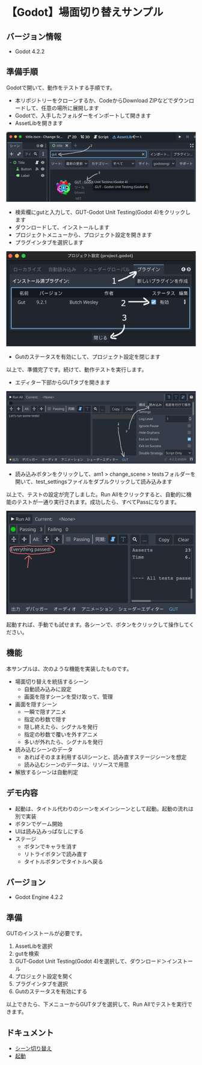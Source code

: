 # 【Godot】場面切り替えサンプル

## バージョン情報

- Godot 4.2.2

## 準備手順

Godotで開いて、動作をテストする手順です。

- 本リポジトリーをクローンするか、CodeからDownload ZIPなどでダウンロードして、任意の場所に展開します
- Godotで、入手したフォルダーをインポートして開きます
- AssetLibを開きます

![AssetLibから、GUITをダウンロードしてインストール](./docs/images/search-gut.png)

- 検索欄にgutと入力して、GUT-Godot Unit Testing(Godot 4)をクリックします
- ダウンロードして、インストールします
- プロジェクトメニューから、プロジェクト設定を開きます
- プラグインタブを選択します

![Gutを有効にする](./docs/images/enable-gut.png)

- Gutのステータスを有効にして、プロジェクト設定を閉じます

以上で、準備完了です。続けて、動作テストを実行します。

- エディター下部からGUTタブを開きます

![GUTタブを開く](./docs/images/open-gut.png)

- 読み込みボタンをクリックして、am1 > change_scene > testsフォルダーを開いて、test_settingsファイルをダブルクリックして読み込みます

以上で、テストの設定が完了しました。Run Allをクリックすると、自動的に機能のテストが一通り実行されます。成功したら、すべてPassになります。

![GUTのテスト成功](./docs/images/gut-result.png)

起動すれば、手動でも試せます。各シーンで、ボタンをクリックして操作してください。

## 機能

本サンプルは、次のような機能を実装したものです。

- 場面切り替えを統括するシーン
  - 自動読み込みに設定
  - 画面を隠すシーンを受け取って、管理
- 画面を隠すシーン
  - 一瞬で隠すアニメ
  - 指定の秒数で隠す
  - 隠し終えたら、シグナルを発行
  - 指定の秒数で覆いを外すアニメ
  - 多いが外れたら、シグナルを発行
- 読み込むシーンのデータ
  - あればそのまま利用するUIシーンと、読み直すステージシーンを想定
  - 読み込むシーンのデータは、リソースで用意
- 解放するシーンは自動判定

## デモ内容

- 起動は、タイトル代わりのシーンをメインシーンとして起動。起動の流れは別で実装
- ボタンでゲーム開始
- UIは読み込みっぱなしにする
- ステージ
  - ボタンでキャラを消す
  - リトライボタンで読み直す
  - タイトルボタンでタイトルへ戻る

## バージョン

- Godot Engine 4.2.2

## 準備

GUTのインストールが必要です。

1. AssetLibを選択
2. gutを検索
3. GUT-Godot Unit Testing(Godot 4)を選択して、ダウンロード＞インストール
4. プロジェクト設定を開く
5. プラグインタブを選択
6. Gutのステータスを有効にする

以上できたら、下メニューからGUTタブを選択して、Run Allでテストを実行できます。

## ドキュメント

- [シーン切り替え](docs/change-scene.md)
- [起動](docs/boot.md)

